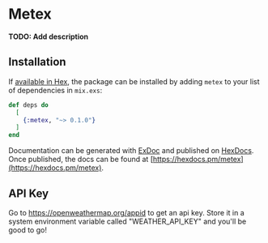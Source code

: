 # Metex

**TODO: Add description**

## Installation

If [available in Hex](https://hex.pm/docs/publish), the package can be installed
by adding `metex` to your list of dependencies in `mix.exs`:

```elixir
def deps do
  [
    {:metex, "~> 0.1.0"}
  ]
end
```

Documentation can be generated with [ExDoc](https://github.com/elixir-lang/ex_doc)
and published on [HexDocs](https://hexdocs.pm). Once published, the docs can
be found at [https://hexdocs.pm/metex](https://hexdocs.pm/metex).

## API Key
Go to https://openweathermap.org/appid to get an api key. Store it in a system environment variable called "WEATHER_API_KEY" and you'll be good to go!
